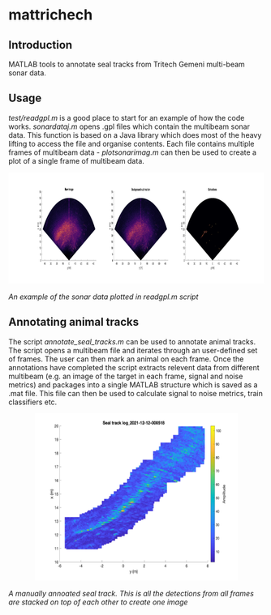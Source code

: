 # mattrichech

## Introduction

MATLAB tools to annotate seal tracks from Tritech Gemeni multi-beam sonar data. 

## Usage

_test/readgpl.m_ is a good place to start for an example of how the code works.  _sonardataj.m_ opens  .gpl files which contain the multibeam sonar data. This function is based on a Java library which does most of the heavy lifting to access the file and organise contents. Each file contains multiple frames of multibeam data - _plotsonarimag.m_ can then be used to create a plot of a single frame of multibeam data. 

<p align="center">
  <img width="1024" height="220" src = "example_sonar.png">
</p>

_An example of the sonar data plotted in readgpl.m script_

## Annotating animal tracks

The script _annotate_seal_tracks.m_ can be used to annotate animal tracks. The script opens a multibeam file and iterates through an user-defined set of frames. The user can then mark an animal on each frame. Once the annotations have completed the script extracts relevent data from different multibeam (e.g. an image of the target in each frame, signal and noise metrics) and packages into a single MATLAB structure which is saved as a .mat file. This file can then be used to calculate signal to noise metrics, train classifiers etc. 

<p align="center">
  <img width="400" height="330" src = "seal_track_log_2021-12-12-000518.png">
</p>

_A manually annoated seal track. This is all the detections from all frames are stacked on top of each other to create one image_

